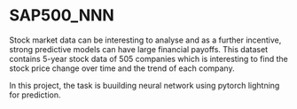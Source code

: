 # SAP500_NNN
 
Stock market data can be interesting to analyse and as a further incentive, strong predictive models can have large financial payoffs. This dataset contains 5-year stock data of 505 companies which is interesting to find the stock price change over time and the trend of each company.

In this project, the task is buuilding neural network using pytorch lightning for prediction.
